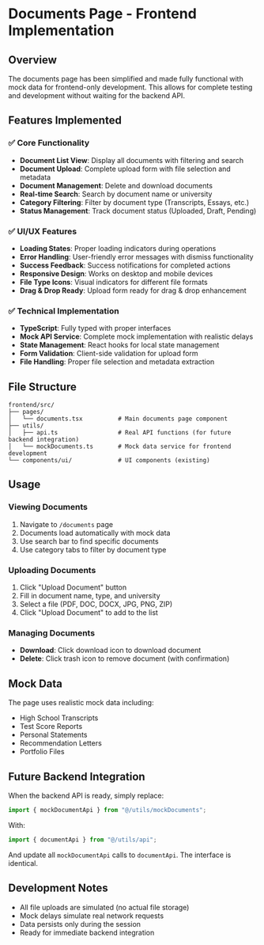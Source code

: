 # Documents Page - Frontend Implementation

## Overview

The documents page has been simplified and made fully functional with mock data for frontend-only development. This allows for complete testing and development without waiting for the backend API.

## Features Implemented

### ✅ Core Functionality

- **Document List View**: Display all documents with filtering and search
- **Document Upload**: Complete upload form with file selection and metadata
- **Document Management**: Delete and download documents
- **Real-time Search**: Search by document name or university
- **Category Filtering**: Filter by document type (Transcripts, Essays, etc.)
- **Status Management**: Track document status (Uploaded, Draft, Pending)

### ✅ UI/UX Features

- **Loading States**: Proper loading indicators during operations
- **Error Handling**: User-friendly error messages with dismiss functionality
- **Success Feedback**: Success notifications for completed actions
- **Responsive Design**: Works on desktop and mobile devices
- **File Type Icons**: Visual indicators for different file formats
- **Drag & Drop Ready**: Upload form ready for drag & drop enhancement

### ✅ Technical Implementation

- **TypeScript**: Fully typed with proper interfaces
- **Mock API Service**: Complete mock implementation with realistic delays
- **State Management**: React hooks for local state management
- **Form Validation**: Client-side validation for upload form
- **File Handling**: Proper file selection and metadata extraction

## File Structure

```
frontend/src/
├── pages/
│   └── documents.tsx          # Main documents page component
├── utils/
│   ├── api.ts                 # Real API functions (for future backend integration)
│   └── mockDocuments.ts       # Mock data service for frontend development
└── components/ui/             # UI components (existing)
```

## Usage

### Viewing Documents

1. Navigate to `/documents` page
2. Documents load automatically with mock data
3. Use search bar to find specific documents
4. Use category tabs to filter by document type

### Uploading Documents

1. Click "Upload Document" button
2. Fill in document name, type, and university
3. Select a file (PDF, DOC, DOCX, JPG, PNG, ZIP)
4. Click "Upload Document" to add to the list

### Managing Documents

- **Download**: Click download icon to download document
- **Delete**: Click trash icon to remove document (with confirmation)

## Mock Data

The page uses realistic mock data including:

- High School Transcripts
- Test Score Reports
- Personal Statements
- Recommendation Letters
- Portfolio Files

## Future Backend Integration

When the backend API is ready, simply replace:

```typescript
import { mockDocumentApi } from "@/utils/mockDocuments";
```

With:

```typescript
import { documentApi } from "@/utils/api";
```

And update all `mockDocumentApi` calls to `documentApi`. The interface is identical.

## Development Notes

- All file uploads are simulated (no actual file storage)
- Mock delays simulate real network requests
- Data persists only during the session
- Ready for immediate backend integration
